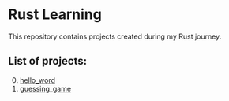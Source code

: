 # Rust Learning
This repository contains projects created during my Rust journey.

## List of projects:
0. [hello_word](00_hello_world)
1. [guessing_game](01_guessing_game)
